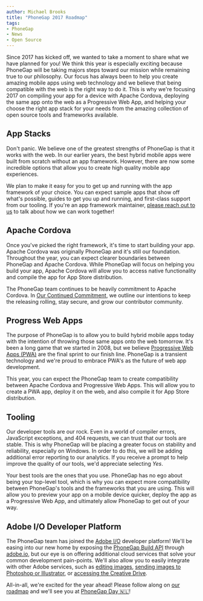 ```yaml
---
author: Michael Brooks
title: "PhoneGap 2017 Roadmap"
tags:
- PhoneGap
- News
- Open Source
---
```


Since 2017 has kicked off, we wanted to take a moment to share what we have planned for you! We think this year is especially exciting because PhoneGap will be taking majors steps toward our mission while remaining true to our philosophy. Our focus has always been to help you create amazing mobile apps using web technology and we believe that being compatible with the web is the right way to do it. This is why we're focusing 2017 on compiling your app for a device with Apache Cordova, deploying the same app onto the web as a Progressive Web App, and helping your choose the right app stack for your needs from the amazing collection of open source tools and frameworks available.

## App Stacks

Don't panic. We believe one of the greatest strengths of PhoneGap is that it works with the web. In our earlier years, the best hybrid mobile apps were built from scratch without an app framework. However, there are now some incredible options that allow you to create high quality mobile app experiences.

We plan to make it easy for you to get up and running with the app framework of your choice. You can expect sample apps that show off what's possible, guides to get you up and running, and first-class support from our tooling. If you're an app framework maintainer, [please reach out to us](http://phonegap.com/about/contact/) to talk about how we can work together!

## Apache Cordova

Once you've picked the right framework, it's time to start building your app. Apache Cordova was originally PhoneGap and it's still our foundation. Throughout the year, you can expect clearer boundaries between PhoneGap and Apache Cordova. While PhoneGap will focus on helping you build your app, Apache Cordova will allow you to access native functionality and compile the app for App Store distribution.

The PhoneGap team continues to be heavily commitment to Apache Cordova. In [Our Continued Commitment](http://phonegap.com/blog/2017/02/14/continued-commitment/), we outline our intentions to keep the releasing rolling, stay secure, and grow our contributor community.

## Progress Web Apps

The purpose of PhoneGap is to allow you to build hybrid mobile apps today with the intention of throwing those same apps onto the web tomorrow. It's been a long game that we started in 2008, but we believe [Progressive Web Apps (PWA)](https://developers.google.com/web/progressive-web-apps/) are the final sprint to our finish line. PhoneGap is a transient technology and we're proud to embrace PWA's as the future of web app development.

This year, you can expect the PhoneGap team to create compatibility between Apache Cordova and Progressive Web Apps. This will allow you to create a PWA app, deploy it on the web, and also compile it for App Store distribution.

## Tooling

Our developer tools are our rock. Even in a world of compiler errors, JavaScript exceptions, and 404 requests, we can trust that our tools are stable. This is why PhoneGap will be placing a greater focus on stability and reliability, especially on Windows. In order to do this, we will be adding additional error reporting to our analytics. If you receive a prompt to help improve the quality of our tools, we'd appreciate selecting _Yes_.

Your best tools are the ones that you use. PhoneGap has no ego about being your top-level tool, which is why you can expect more compatibility between PhoneGap's tools and the frameworks that you are using. This will allow you to preview your app on a mobile device quicker, deploy the app as a Progressive Web App, and ultimately allow PhoneGap to get out of your way.

## Adobe I/O Developer Platform

The PhoneGap team has joined the [Adobe I/O](https://www.adobe.io/) developer platform! We'll be easing into our new home by exposing the [PhoneGap Build API](http://docs.phonegap.com/phonegap-build/developer-api/) through [adobe.io](https://www.adobe.io/apis.html), but our eye is on offering additional cloud services that solve your common development pain-points. We'll also allow you to easily integrate with other Adobe services, such as [editing images](https://github.com/CreativeSDK/phonegap-plugin-csdk-image-editor), [sending images to Photoshop or Illustrator](https://github.com/CreativeSDK/phonegap-plugin-csdk-send-to-desktop), or [accessing the Creative Drive](https://github.com/CreativeSDK/phonegap-plugin-csdk-asset-browser).

All-in-all, we're excited for the year ahead! Please follow along on [our roadmap](https://github.com/phonegap/phonegap-roadmap/projects/9) and we'll see you at [PhoneGap Day 🇳🇱](http://pgday.phonegap.com/)!
